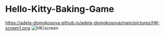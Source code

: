 # Hello-Kitty-Baking-Game
https://adela-domokosova.github.io/adela-domokosova/main/pictures/HK-screen1.png
![HK/screen](https://adela-domokosova.github.io/adela-domokosova/main/pictures/HK-screen1.png)
